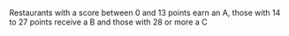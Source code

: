Restaurants with a score between 0 and 13 points earn an A, those with 14 to 27 points receive a B and those with 28
or more a C